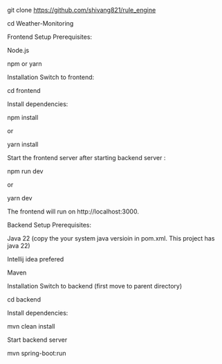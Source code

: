 git clone https://github.com/shivang821/rule_engine

cd Weather-Monitoring

Frontend Setup
Prerequisites:

Node.js

npm or yarn

Installation
Switch to frontend:

cd frontend

Install dependencies:

npm install

or

yarn install

Start the frontend server after starting backend server :

npm run dev

or

yarn dev

The frontend will run on http://localhost:3000.

Backend Setup
Prerequisites:

Java 22 (copy the your system java versioin in pom.xml. This project has java 22)

Intellij idea prefered

Maven

Installation
Switch to backend (first move to parent directory)

cd backend

Install dependencies:

mvn clean install

Start backend server

mvn spring-boot:run
